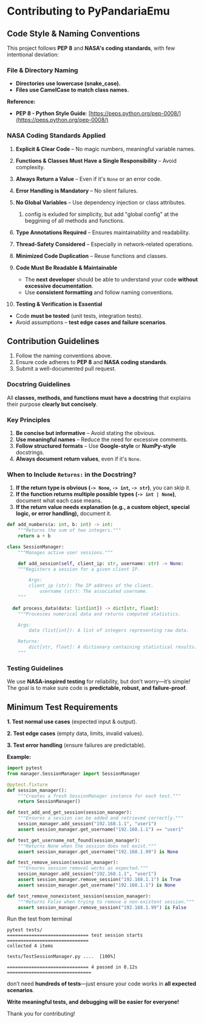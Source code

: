 # Contributing to PyPandariaEmu



## Code Style & Naming Conventions

This project follows **PEP 8** and **NASA's coding standards**, with few intentional deviation:



### **File & Directory Naming**
- **Directories use lowercase (snake_case).**
- **Files use CamelCase to match class names.**

**Reference:**

- **PEP 8 - Python Style Guide**: [https://peps.python.org/pep-0008/](https://peps.python.org/pep-0008/)



### **NASA Coding Standards Applied**

1. **Explicit & Clear Code** – No magic numbers, meaningful variable names.
2. **Functions & Classes Must Have a Single Responsibility** – Avoid complexity.
3. **Always Return a Value** – Even if it's `None` or an error code.
4. **Error Handling is Mandatory** – No silent failures.
5. **No Global Variables** – Use dependency injection or class attributes.
   1. config is exluded for simplicity, but add "global config" at the beggining of all methods and functions.

6. **Type Annotations Required** – Ensures maintainability and readability.
7. **Thread-Safety Considered** – Especially in network-related operations.
8. **Minimized Code Duplication** – Reuse functions and classes.
9. **Code Must Be Readable & Maintainable**
   - The **next developer** should be able to understand your code **without excessive documentation**.
   - Use **consistent formatting** and follow naming conventions.
10. **Testing & Verification is Essential**

- Code **must be tested** (unit tests, integration tests).
- Avoid assumptions – **test edge cases and failure scenarios**.



## Contribution Guidelines

1. Follow the naming conventions above.
2. Ensure code adheres to **PEP 8** and **NASA coding standards**.
3. Submit a well-documented pull request.



### **Docstring Guidelines**

All **classes, methods, and functions must have a docstring** that explains their purpose **clearly but concisely**.

### **Key Principles**

1. **Be concise but informative** – Avoid stating the obvious.
2. **Use meaningful names** – Reduce the need for excessive comments.
3. **Follow structured formats** – Use **Google-style** or **NumPy-style** docstrings.
4. **Always document return values**, even if it's `None`.



###  **When to Include `Returns:` in the Docstring?**

1. **If the return type is obvious (`-> None`, `-> int`, `-> str`)**, you can skip it.
2. **If the function returns multiple possible types (`-> int | None`)**, document what each case means.
3. **If the return value needs explanation (e.g., a custom object, special logic, or error handling),** document it.



```python
def add_numbers(a: int, b: int) -> int:
    """Returns the sum of two integers."""
    return a + b

class SessionManager:
	"""Manages active user sessions."""

	def add_session(self, client_ip: str, username: str) -> None:
  	"""Registers a session for a given client IP.

    	Args:
      	client_ip (str): The IP address of the client.
     		username (str): The associated username.
   	"""
        
  def process_data(data: list[int]) -> dict[str, float]:
  	"""Processes numerical data and returns computed statistics.

    Args:
   		data (list[int]): A list of integers representing raw data.

   	Returns:
   		dict[str, float]: A dictionary containing statistical results.
    """
```



### Testing Guidelines 



We use **NASA-inspired testing** for reliability, but don’t worry—it’s simple!   The goal is to make sure code is **predictable, robust, and failure-proof**.   

## Minimum Test Requirements 

**1. Test normal use cases** (expected input & output).  

 **2. Test edge cases** (empty data, limits, invalid values).  

 **3. Test error handling** (ensure failures are predictable).   



**Example:** 

```python
import pytest
from manager.SessionManager import SessionManager

@pytest.fixture
def session_manager():
    """Creates a fresh SessionManager instance for each test."""
    return SessionManager()

def test_add_and_get_session(session_manager):
    """Ensures a session can be added and retrieved correctly."""
    session_manager.add_session("192.168.1.1", "user1")
    assert session_manager.get_username("192.168.1.1") == "user1"

def test_get_username_not_found(session_manager):
    """Returns None when the session does not exist."""
    assert session_manager.get_username("192.168.1.99") is None

def test_remove_session(session_manager):
    """Ensures session removal works as expected."""
    session_manager.add_session("192.168.1.1", "user1")
    assert session_manager.remove_session("192.168.1.1") is True
    assert session_manager.get_username("192.168.1.1") is None

def test_remove_nonexistent_session(session_manager):
    """Returns False when trying to remove a non-existent session."""
    assert session_manager.remove_session("192.168.1.99") is False

```



Run the test from terminal
```shell
pytest tests/
============================== test session starts ==============================
collected 4 items

tests/TestSessionManager.py ....  [100%]

============================== 4 passed in 0.12s ===============================

```





 don’t need **hundreds of tests**—just ensure your code works in **all expected scenarios**.

 **Write meaningful tests, and debugging will be easier for everyone!**



Thank you for contributing!